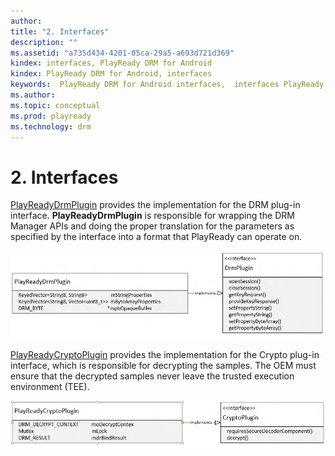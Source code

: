 ```yaml
---
author: 
title: "2. Interfaces"
description: ""
ms.assetid: "a735d434-4201-05ca-29a5-a693d721d369"
kindex: interfaces, PlayReady DRM for Android
kindex: PlayReady DRM for Android, interfaces
keywords:  PlayReady DRM for Android interfaces,  interfaces PlayReady DRM for Android
ms.author: 
ms.topic: conceptual
ms.prod: playready
ms.technology: drm
---
```



# 2. Interfaces
   
  
 [PlayReadyDrmPlugin](4playreadydrmplugin.md) provides the implementation for the DRM plug-in interface. **PlayReadyDrmPlugin** is responsible for wrapping the DRM Manager APIs and doing the proper translation for the parameters as specified by the interface into a format that PlayReady can operate on.   

 ![PlayReadyDRMPlugin interface](../../images/DrmPlugin.jpg)   
  
 [PlayReadyCryptoPlugin](5playreadycryptoplugin.md) provides the implementation for the Crypto plug-in interface, which is responsible for decrypting the samples. The OEM must ensure that the decrypted samples never leave the trusted execution environment (TEE).   

 ![PlayReadyCryptoPlugin interface](../../images/CryptoPlugin.jpg) 
